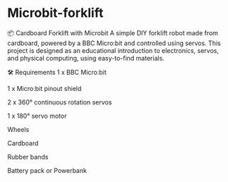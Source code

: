 # Microbit-forklift
📦 Cardboard Forklift with Microbit
A simple DIY forklift robot made from cardboard, powered by a BBC Micro:bit and controlled using servos. This project is designed as an educational introduction to electronics, servos, and physical computing, using easy-to-find materials.

🛠 Requirements
1 x BBC Micro:bit

1 x Micro:bit pinout shield 

2 x 360° continuous rotation servos 

1 x 180° servo motor

Wheels 

Cardboard 

Rubber bands 

Battery pack or Powerbank 
